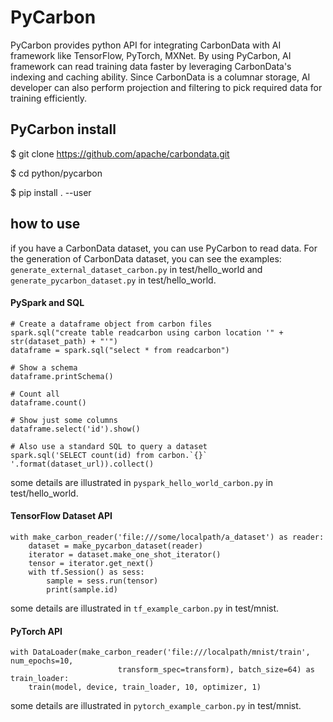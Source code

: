 # PyCarbon

PyCarbon provides python API for integrating CarbonData with AI framework like  TensorFlow, PyTorch, MXNet. By using PyCarbon, AI framework can read training data faster by leveraging CarbonData's indexing and caching ability. Since CarbonData is a columnar storage, AI developer can also perform projection and filtering to pick required data for training efficiently.

## PyCarbon install

$ git clone https://github.com/apache/carbondata.git

$ cd python/pycarbon

$ pip install . --user

## how to use

if you have a CarbonData dataset, you can use PyCarbon to read data. For the generation of CarbonData dataset, you can see the examples:
`generate_external_dataset_carbon.py` in test/hello_world and `generate_pycarbon_dataset.py` in test/hello_world.

#### PySpark and SQL
    # Create a dataframe object from carbon files
    spark.sql("create table readcarbon using carbon location '" + str(dataset_path) + "'")
    dataframe = spark.sql("select * from readcarbon")

    # Show a schema
    dataframe.printSchema()

    # Count all
    dataframe.count()

    # Show just some columns
    dataframe.select('id').show()

    # Also use a standard SQL to query a dataset
    spark.sql('SELECT count(id) from carbon.`{}` '.format(dataset_url)).collect()

some details are illustrated in `pyspark_hello_world_carbon.py` in test/hello_world.

#### TensorFlow Dataset API
    with make_carbon_reader('file:///some/localpath/a_dataset') as reader:
        dataset = make_pycarbon_dataset(reader)
        iterator = dataset.make_one_shot_iterator()
        tensor = iterator.get_next()
        with tf.Session() as sess:
            sample = sess.run(tensor)
            print(sample.id)

some details are illustrated in `tf_example_carbon.py` in test/mnist. 

#### PyTorch API
    with DataLoader(make_carbon_reader('file:///localpath/mnist/train', num_epochs=10,
                            transform_spec=transform), batch_size=64) as train_loader:
        train(model, device, train_loader, 10, optimizer, 1)

some details are illustrated in `pytorch_example_carbon.py` in test/mnist. 
